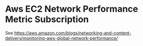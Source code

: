 # Aws EC2 Network Performance Metric Subscription

See https://aws.amazon.com/blogs/networking-and-content-delivery/monitoring-aws-global-network-performance/
